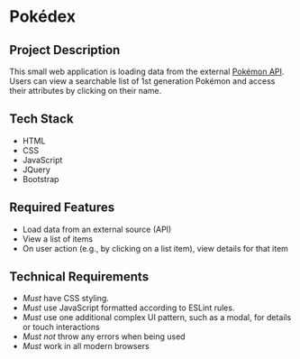 # Pokédex
## Project Description
This small web application is loading data from the external [Pokémon API](https://pokeapi.co/docs/v2). Users can view a searchable list of 1st generation Pokémon and access their attributes by clicking on their name.  

## Tech Stack
* HTML
* CSS
* JavaScript
* JQuery
* Bootstrap

## Required Features
* Load data from an external source (API)
* View a list of items
* On user action (e.g., by clicking on a list item), view details for that item

## Technical Requirements
* _Must_ have CSS styling.
* _Must_ use JavaScript formatted according to ESLint rules.
* _Must_ use one additional complex UI pattern, such as a modal, for details or touch interactions
* _Must not_ throw any errors when being used
* _Must_ work in all modern browsers


